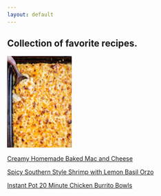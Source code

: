 ```yaml
---
layout: default
---
```


##  Collection of favorite recipes.

<img src="./images/Ultimate-Creamy-Baked-Mac-and-Cheese-baking-dish-680x959.webp" alt="drawing" width="150"/>

[Creamy Homemade Baked Mac and Cheese](./recipes/macncheese.html)

[Spicy Southern Style Shrimp with Lemon Basil Orzo](./recipes/southern.html)

[Instant Pot 20 Minute Chicken Burrito Bowls](./recipes/burrito_bowl.html)